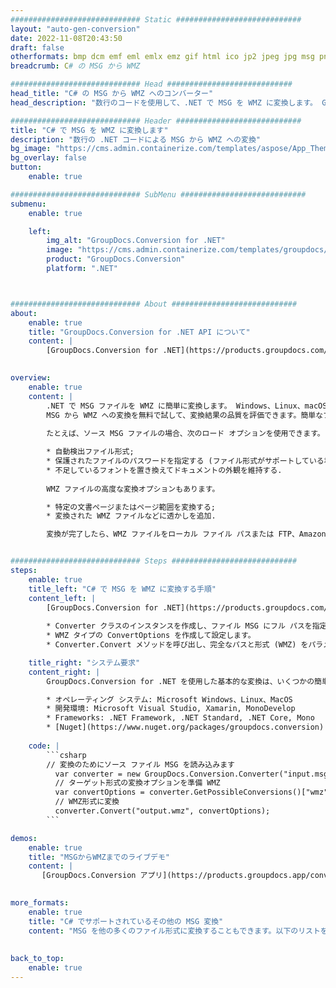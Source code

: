 ```yaml
---
############################# Static ############################
layout: "auto-gen-conversion"
date: 2022-11-08T20:43:50
draft: false
otherformats: bmp dcm emf eml emlx emz gif html ico jp2 jpeg jpg msg png psb psd svg svgz tga tif tiff webp wmf wmz
breadcrumb: C# の MSG から WMZ

############################# Head ############################
head_title: "C# の MSG から WMZ へのコンバーター"
head_description: "数行のコードを使用して、.NET で MSG を WMZ に変換します。 GroupDocs ドキュメント変換 API を使用して、160 を超えるファイル形式を変換します。"

############################# Header ############################
title: "C# で MSG を WMZ に変換します"
description: "数行の .NET コードによる MSG から WMZ への変換"
bg_image: "https://cms.admin.containerize.com/templates/aspose/App_Themes/V3/images/bg/header1.png"
bg_overlay: false
button:
    enable: true

############################# SubMenu ############################
submenu:
    enable: true

    left:
        img_alt: "GroupDocs.Conversion for .NET"
        image: "https://cms.admin.containerize.com/templates/groupdocs/images/product-logos/90x90-noborder/groupdocs-conversion-net.png"
        product: "GroupDocs.Conversion"
        platform: ".NET"



############################# About ############################
about:
    enable: true
    title: "GroupDocs.Conversion for .NET API について"
    content: |
        [GroupDocs.Conversion for .NET](https://products.groupdocs.com/conversion/net/) を使用して、Microsoft Word、Excel、PowerPoint、PDF、Visio、およびその他の形式を変換できます。 GroupDocs.Conversion は、高いパフォーマンスが要求されるバックエンドおよび内部システムに適したスタンドアロン API です。 Microsoft や Open Office などのソフトウェアには依存しません。
    

overview:
    enable: true
    content: |
        .NET で MSG ファイルを WMZ に簡単に変換します。 Windows、Linux、macOS など、任意のプラットフォームで C# コード行を 2 行だけ使用できます。
        MSG から WMZ への変換を無料で試して、変換結果の品質を評価できます。簡単なファイル変換のシナリオに加えて、ソース MSG ファイルをロードし、出力 WMZ 結果を保存するためのより高度なオプションを試すことができます。 
        
        たとえば、ソース MSG ファイルの場合、次のロード オプションを使用できます。

        * 自動検出ファイル形式;
        * 保護されたファイルのパスワードを指定する (ファイル形式がサポートしている場合);
        * 不足しているフォントを置き換えてドキュメントの外観を維持する.
        
        WMZ ファイルの高度な変換オプションもあります。

        * 特定の文書ページまたはページ範囲を変換する;
        * 変換された WMZ ファイルなどに透かしを追加.

        変換が完了したら、WMZ ファイルをローカル ファイル パスまたは FTP、Amazon S3、Google Drive、Dropbox などのサードパーティ ストレージに保存できます。注意してください - MSG を {{ に変換するにはTO}} MS Office、Open Office、Adobe Acrobat Reader などの追加のソフトウェアをインストールする必要はありません。


############################# Steps ############################
steps:
    enable: true
    title_left: "C# で MSG を WMZ に変換する手順"
    content_left: |
        [GroupDocs.Conversion for .NET](https://products.groupdocs.com/conversion/net/) を使用すると、開発者は数行のコードで MSG ファイルを WMZ に簡単に変換できます。
        
        * Converter クラスのインスタンスを作成し、ファイル MSG にフル パスを指定します。
        * WMZ タイプの ConvertOptions を作成して設定します。
        * Converter.Convert メソッドを呼び出し、完全なパスと形式 (WMZ) をパラメーターとして渡します。

    title_right: "システム要求"
    content_right: |
        GroupDocs.Conversion for .NET を使用した基本的な変換は、いくつかの簡単な手順で実行できます。当社の API は、すべての主要なプラットフォームとオペレーティング システムでサポートされています。以下のコードを実行する前に、システムに次の前提条件がインストールされていることを確認してください。

        * オペレーティング システム: Microsoft Windows、Linux、MacOS
        * 開発環境: Microsoft Visual Studio, Xamarin, MonoDevelop
        * Frameworks: .NET Framework, .NET Standard, .NET Core, Mono
        * [Nuget](https://www.nuget.org/packages/groupdocs.conversion) から最新の GroupDocs.Conversion for .NET を取得します
         
    code: |
        ```csharp    
        // 変換のためにソース ファイル MSG を読み込みます
          var converter = new GroupDocs.Conversion.Converter("input.msg");
          // ターゲット形式の変換オプションを準備 WMZ
          var convertOptions = converter.GetPossibleConversions()["wmz"].ConvertOptions;
          // WMZ形式に変換
          converter.Convert("output.wmz", convertOptions);
        ```

demos:
    enable: true
    title: "MSGからWMZまでのライブデモ"
    content: |
       [GroupDocs.Conversion アプリ](https://products.groupdocs.app/conversion/family) Web サイトにアクセスして、今すぐ MSG を WMZ に変換してください。オンラインデモには次の利点があります
          

more_formats:
    enable: true
    title: "C# でサポートされているその他の MSG 変換"
    content: "MSG を他の多くのファイル形式に変換することもできます。以下のリストをご覧ください。"
       
       
back_to_top:
    enable: true
---
```

